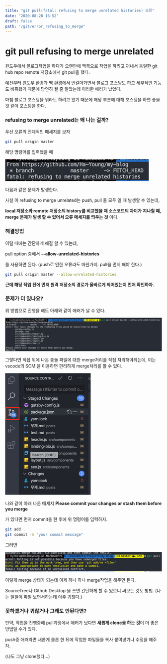 ```yaml
---
title: "git pull(fatal: refusing to merge unrelated histories) 오류"
date: "2020-08-28 16:52"
draft: false
path: "/git/error_refusing_to_merge"
---
```


# git pull refusing to merge unrelated

윈도우에서 블로그작업을 하다가 오랜만에 맥북으로 작업을 하려고 꺼내서 동일한 git hub repo remote 저장소에서 git pull을 했다.

예전부터 윈도우 환경과 맥 환경에서 번갈아가면서 블로그 포스팅도 하고 세부적인 기능도 바꿔왔기 때문에 당연히 될 줄 알았는데 이러한 애러가 났었다.

마침 블로그 포스팅을 뭐라도 하려고 왔기 때문에 해당 부분에 대해 포스팅을 하면 좋을 것 같아 포스팅을 한다.



###  refusing to merge unrelated는 왜 나는 걸까?

우선 오류의 전체적인 메세지를 보자

```bash
git pull origin master
```

해당 명령어를 입력했을 때

<img src="./img1.png" alt="image-20200828164829303" style="zoom:70%;" />

다음과 같은 문제가 발생한다.

사실 이 refusing to merge unrelated는 push, pull 둘 모두 일 때 발생할 수 있는데,

**local 저장소와 remote 저장소의 history를 비교했을 때 소스코드의 차이가 지나칠 때, merge 문제가 발생 할 수 있어서 오류 메세지를 띄우는 것** 이다.



### 해결방법

이럴 때에는 간단하게 해결 할 수 있는데,

pull option 중에서 **--allow-unrelated-histories**

를 사용하면 된다. (push로 인한 오류라도 마찬가지. pull을 먼저 해야 한다.)

```bash
git pull origin master --allow-unrelated-histories
```

**근데 해당 작업 전에 먼저 원격 저장소의 경로가 올바르게 되어있는지 먼저 확인하자.**



### 문제가 더 있나요?

위 방법으로 진행을 해도 아래와 같이 애러가 날 수 있다.

<img src="./img2.png" alt="image-20200828171456378" style="zoom:100%;" />

그렇다면 직접 위에 나온 충돌 파일에 대한 merge처리를 직접 처리해야되는데,
이는 vscode의 SCM 을 이용하면 편리하게 merge처리를 할 수 있다.

<img src="./img3.png" alt="image-20200828172219624" style="zoom:50%;" />



나와 같이 아래 나온 메세지 
**Please commit your changes or stash them before you merge**

가 있다면 먼저 commit을 한 후에 위 명령어를 입력하자.

```bash
git add .
git commit -m "your commit message"
```



그러면 

![image-20200828173128779](./img4.png)

이렇게 merge 상태가 되는데 이제 하나 하나 merge작업을 해주면 된다.

SourceTree나 Github Desktop 을 쓰면 간단하게 할 수 있으니 써보는 것도 방법.
(나는 일일이 파일 보면서하는데 아주 귀찮다.)



### 못하겠거나 귀찮거나 그래도 안된다면?

만약, 작업을 진행중에 pull과정에서 애러가 났다면 **새롭게 clone을 하는 것**이 더 좋은 방법일 수가 있다.

push중 애러라면 새롭게 클론 한 뒤에 작업한 파일들을 복사 붙여넣기나 수정을 해주자.



(나도 그냥 clone했다...)

